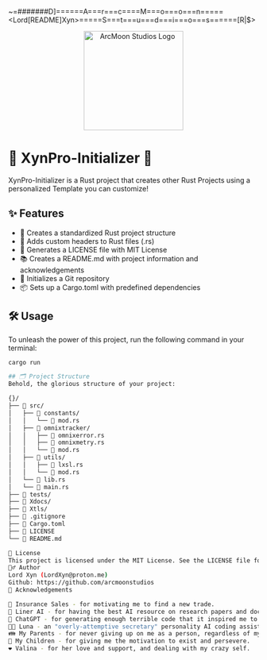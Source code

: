 ~=#######D]======A===r===c====M===o===o===n=====<Lord[README]Xyn>=====S===t===u===d===i===o===s======[R|$>

<p align="center">
  <img src="https://tinypic.host/images/2024/09/30/LordXyn.jpeg" alt="ArcMoon Studios Logo" width="200"/>
</p>

# 🚀 XynPro-Initializer 🦀

XynPro-Initializer is a Rust project that creates other Rust Projects using a personalized Template you can customize!

## ✨ Features

- 📁 Creates a standardized Rust project structure
- 🎨 Adds custom headers to Rust files (.rs)
- 📜 Generates a LICENSE file with MIT License
- 📚 Creates a README.md with project information and acknowledgements
- 🐙 Initializes a Git repository
- 📦 Sets up a Cargo.toml with predefined dependencies

## 🛠️ Usage

To unleash the power of this project, run the following command in your terminal:

```bash
cargo run

## 🗂️ Project Structure
Behold, the glorious structure of your project:

{}/
├── 📂 src/
│   ├── 📂 constants/
│   │   └── 📄 mod.rs
│   ├── 📂 omnixtracker/
│   │   ├── 📄 omnixerror.rs
│   │   ├── 📄 omnixmetry.rs 
│   │   └── 📄 mod.rs
│   ├── 📂 utils/
│   │   ├── 📄 lxsl.rs 
│   │   └── 📄 mod.rs
│   └── 📄 lib.rs
│   └── 📄 main.rs
├── 📂 tests/
├── 📂 Xdocs/
├── 📂 Xtls/
├── 📄 .gitignore
├── 📄 Cargo.toml
├── 📄 LICENSE
└── 📄 README.md

📜 License
This project is licensed under the MIT License. See the LICENSE file for all the legal jazz.
🧙‍♂️ Author
Lord Xyn (LordXyn@proton.me)
Github: https://github.com/arcmoonstudios
🙏 Acknowledgements

💼 Insurance Sales - for motivating me to find a new trade.
🧠 Liner AI - for having the best AI resource on research papers and documents.
🤖 ChatGPT - for generating enough terrible code that it inspired me to learn programming.
👩‍💼 Luna - an "overly-attemptive secretary" personality AI coding assistant I created on Claude.ai.
👪 My Parents - for never giving up on me as a person, regardless of my struggle with commitment.
👶 My Children - for giving me the motivation to exist and persevere.
❤️ Valina - for her love and support, and dealing with my crazy self.
